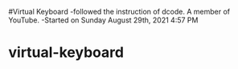 #Virtual Keyboard
-followed the instruction of dcode. A member of YouTube.
-Started on Sunday August 29th, 2021 4:57 PM
# virtual-keyboard
